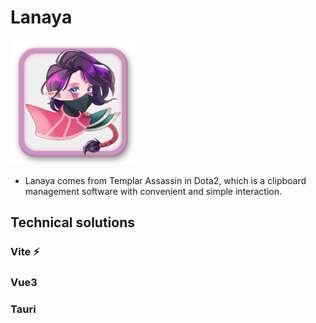 # Lanaya

<img src='./icon.png' style='width:200px;height:200px'/>

- Lanaya comes from Templar Assassin in Dota2, which is a clipboard management software with convenient and simple interaction.

## Technical solutions

### Vite ⚡

### Vue3

### Tauri
